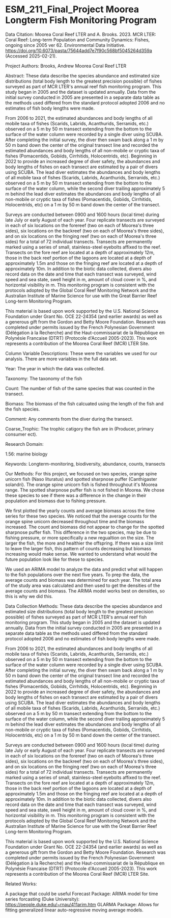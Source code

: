 # ESM_211_Final_Project Moorea Longterm Fish Monitoring Program

Data Citation: Moorea Coral Reef LTER and A. Brooks. 2023. MCR LTER: Coral Reef: Long-term Population and Community Dynamics: Fishes, ongoing since 2005 ver 62. Environmental Data Initiative. https://doi.org/10.6073/pasta/75644add7e7f90c568bf5045264d359a (Accessed 2025-02-21).

Project Authors: Brooks, Andrew Moorea Coral Reef LTER

Abstract:
These data describe the species abundance and estimated size distributions (total body length to the greatest precision possible) of fishes surveyed as part of MCR LTER's annual reef fish monitoring program. This study began in 2005 and the dataset is updated annually. Data from the initial survey conducted in 2005 are presented in a separate data table as the methods used differed from the standard protocol adopted 2006 and no estimates of fish body lengths were made.

From 2006 to 2021, the estimated abundances and body lengths of all mobile taxa of fishes (Scarids, Labrids, Acanthurids, Serranids, etc.) observed on a 5 m by 50 m transect extending from the bottom to the surface of the water column were recorded by a single diver using SCUBA. After completing the initial survey, the diver then swam back along a 1 m by 50 m band down the center of the original transect line and recorded the estimated abundances and body lengths of all non-mobile or cryptic taxa of fishes (Pomacentids, Gobiids, Cirrhitids, Holocentrids, etc). Beginning in 2022 to provide an increased degree of diver safety, the abundances and body lengths of fishes on each transect are estimated by a pair of divers using SCUBA. The lead diver estimates the abundances and body lengths of all mobile taxa of fishes (Scarids, Labrids, Acanthurids, Serranids, etc.) observed on a 5 m by 50 m transect extending from the bottom to the surface of the water column, while the second diver trailing approximately 5 m behind the lead diver estimates the abundances and body lengths of all non-mobile or cryptic taxa of fishes (Pomacentids, Gobiids, Cirrhitids, Holocentrids, etc) on a 1 m by 50 m band down the center of the transect.

Surveys are conducted between 0900 and 1600 hours (local time) during late July or early August of each year. Four replicate transects are surveyed in each of six locations on the forereef (two on each of Moorea's three sides), six locations on the backreef (two on each of Moorea's three sides), and on six locations on the fringing reef (two on each of Moorea's three sides) for a total of 72 individual transects. Transects are permanently marked using a series of small, stainless-steel eyebolts affixed to the reef. Transects on the fore reef are located at a depth of approximately 12m, those in the back reef portion of the lagoons are located at a depth of approximately 1.5m and those on the fringing reef are located at a depth of approximately 10m. In addition to the biotic data collected, divers also record data on the date and time that each transect was surveyed, wind speed and sea state, swell height in m, amount of cloud cover in %, and horizontal visibility in m. This monitoring program is consistent with the protocols adopted by the Global Coral Reef Monitoring Network and the Australian Institute of Marine Science for use with the Great Barrier Reef Long-term Monitoring Program.

This material is based upon work supported by the U.S. National Science Foundation under Grant No. OCE 22-24354 (and earlier awards) as well as a generous gift from the Gordon and Betty Moore Foundation. Research was completed under permits issued by the French Polynesian Government (Délégation à la Recherche) and the Haut-commissariat de la République en Polynésie Francaise (DTRT) (Protocole d'Accueil 2005-2023). This work represents a contribution of the Moorea Coral Reef (MCR) LTER Site.

Column Variable Descriptions: These were the variables we used for our analysis. There are more variables in the full data set.

Year: The year in which the data was collected.

Taxonomy: The taxonomy of the fish

Count: The number of fish of the same species that was counted in the transect.

Biomass: The biomass of the fish calcuated using the length of the fish and the fish species.

Comment: Any comments from the diver during the transect.

Coarse_Trophic: The trophic catigory the fish are in (Producer, primary consumer ect).

Research Domain: 

1.56: marine biology

Keywords: Longterm-monitoring, biodiversity, abundance, counts, transects

Our Methods:
For this project, we focused on two species, orange spine unicorn fish (Naso lituratus) and spotted sharpnose puffer (Canthigaster solandri). The orange spine unicorn fish is fished throughout it's Moorea range. The spotted sharpnose puffer fish is not fished in Moorea. We chose these species to see if there was a difference in the change in their population and biomass due to fishing pressure.

We first plotted the yearly counts and average biomass across the time series for these two species. We noticed that the average counts for the orange spine unicorn decreased throughout time and the biomass increased. The count and biomass did not appear to change for the spotted sharpnose puffer fish. This difference in the two species, may be due to fishing pressure, or more specifically a new regualtion on the size. The larger the fish, the more and healthier the offspring. If there was a size limit to leave the larger fish, this pattern of counts decreasing but biomass increasing would make sense. We wanted to understand what would the future population look like for these to species.

We used an ARIMA model to analyze the data and predict what will happen to the fish populations over the next five years. To prep the data, the average counts and biomass was determined for each year. The total area of the study area was calculated and then used to get the densities of the average counts and biomass. The ARIMA model works best on densities, so this is why we did this.  

Data Collection Methods:
These data describe the species abundance and estimated size distributions (total body length to the 
        greatest precision possible) of fishes surveyed as part of MCR LTER's annual reef fish monitoring program. 
        This study began in 2005 and the dataset is updated annually. Data from the initial survey conducted in 2005 
        are presented in a separate data table as the methods used differed from the standard protocol adopted 2006 
        and no estimates of fish body lengths were made.
      
From 2006 to 2021, the estimated abundances and body lengths of all mobile taxa of fishes (Scarids, Labrids, 
        Acanthurids, Serranids, etc.) observed on a 5 m by 50 m transect extending from the bottom to the surface of the 
        water column were recorded by a single diver using SCUBA. After completing the initial survey, the diver then 
        swam back along a 1 m by 50 m band down the center of the original transect line and recorded the estimated 
        abundances and body lengths of all non-mobile or cryptic taxa of fishes (Pomacentids, Gobiids, Cirrhitids, 
        Holocentrids, etc). Beginning in 2022 to provide an increased degree of diver safety, the abundances and body 
        lengths of fishes on each transect are estimated by a pair of divers using SCUBA. The lead diver estimates the 
        abundances and body lengths of all mobile taxa of fishes (Scarids, Labrids, Acanthurids, Serranids, etc.) 
        observed on a 5 m by 50 m transect extending from the bottom to the surface of the water column, while the 
        second diver trailing approximately 5 m behind the lead diver estimates the abundances and body lengths of all 
        non-mobile or cryptic taxa of fishes (Pomacentids, Gobiids, Cirrhitids, Holocentrids, etc) on a 1 m by 50 m band 
        down the center of the transect.
      
Surveys are conducted between 0900 and 1600 hours (local time) during late July or early August of each year. 
        Four replicate transects are surveyed in each of six locations on the forereef (two on each of Moorea's three 
        sides), six locations on the backreef (two on each of Moorea's three sides), and on six locations on the fringing 
        reef (two on each of Moorea's three sides) for a total of 72 individual transects. Transects are permanently 
        marked using a series of small, stainless-steel eyebolts affixed to the reef. Transects on the fore reef are 
        located at a depth of approximately 12m, those in the back reef portion of the lagoons are located at a depth of 
        approximately 1.5m and those on the fringing reef are located at a depth of approximately 10m. In addition to the 
        biotic data collected, divers also record data on the date and time that each transect was surveyed, wind speed 
        and sea state, swell height in m, amount of cloud cover in %, and horizontal visibility in m. This monitoring 
        program is consistent with the protocols adopted by the Global Coral Reef Monitoring Network and the Australian 
        Institute of Marine Science for use with the Great Barrier Reef Long-term Monitoring Program.
      

This material is based upon work supported by the U.S. National Science Foundation under Grant No. OCE 22-24354 
        (and earlier awards) as well as a generous gift from the Gordon and Betty Moore Foundation. Research was completed 
        under permits issued by the French Polynesian Government (Délégation à la Recherche) and the Haut-commissariat de la 
        République en Polynésie Francaise (DTRT) (Protocole d'Accueil 2005-2023). This work represents a contribution of 
        the Moorea Coral Reef (MCR) LTER Site.


Related Works: 

A package that could be useful
Forecast Package: ARIMA model for time series forcasting (Duke University): https://people.duke.edu/~rnau/411arim.htm
GLARMA Package: Allows for fitting generalized linear auto-regressive moving average models. 








